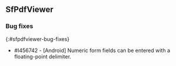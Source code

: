 ## SfPdfViewer

### Bug fixes
{:#sfpdfviewer-bug-fixes}

* \#I456742 - [Android] Numeric form fields can be entered with a floating-point delimiter.
